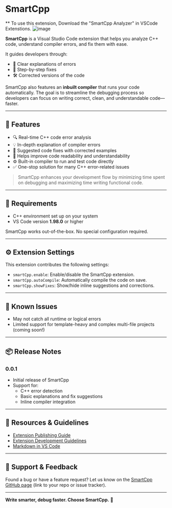 # SmartCpp
** To use this extension, Download the "SmartCpp Analyzer" in VSCode Extenstions.
![image](https://github.com/user-attachments/assets/52fae977-4f1b-4d85-af6e-1468b4a8255c)



**SmartCpp** is a Visual Studio Code extension that helps you analyze C++ code, understand compiler errors, and fix them with ease.

It guides developers through:
- 📌 Clear explanations of errors  
- 🧭 Step-by-step fixes  
- 🛠️ Corrected versions of the code  

SmartCpp also features an **inbuilt compiler** that runs your code automatically. The goal is to streamline the debugging process so developers can focus on writing correct, clean, and understandable code—faster.

---

## 🚀 Features

- 🔍 Real-time C++ code error analysis
- 💡 In-depth explanation of compiler errors
- 🔧 Suggested code fixes with corrected examples
- 🧠 Helps improve code readability and understandability
- ⚙️ Built-in compiler to run and test code directly
- ✅ One-stop solution for many C++ error-related issues

> SmartCpp enhances your development flow by minimizing time spent on debugging and maximizing time writing functional code.

---

## 🔧 Requirements

- C++ environment set up on your system
- VS Code version **1.98.0** or higher

SmartCpp works out-of-the-box. No special configuration required.

---

## ⚙️ Extension Settings

This extension contributes the following settings:

- `smartCpp.enable`: Enable/disable the SmartCpp extension.
- `smartCpp.autoCompile`: Automatically compile the code on save.
- `smartCpp.showFixes`: Show/hide inline suggestions and corrections.

---

## 🐞 Known Issues

- May not catch all runtime or logical errors
- Limited support for template-heavy and complex multi-file projects (coming soon!)

---

## 📦 Release Notes

### 0.0.1

- Initial release of SmartCpp
- Support for:
  - C++ error detection
  - Basic explanations and fix suggestions
  - Inline compiler integration

---

## 📘 Resources & Guidelines

- [Extension Publishing Guide](https://code.visualstudio.com/api/working-with-extensions/publishing-extension)
- [Extension Development Guidelines](https://code.visualstudio.com/api/references/extension-guidelines)
- [Markdown in VS Code](https://code.visualstudio.com/docs/languages/markdown)

---

## 💬 Support & Feedback

Found a bug or have a feature request? Let us know on the [SmartCpp GitHub page](#) (link to your repo or issue tracker).

---

**Write smarter, debug faster. Choose SmartCpp.** 🚀
